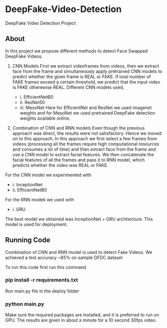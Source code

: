 # DeepFake-Video-Detection
DeepFake Video Detection Project
## About

In this project we propose different methods to detect Face Swapped DeepFake Videos.

1. CNN Models
First we extract videoframes from videos, then we extract face from the frame and simultaneously apply pretrained CNN models to predict whether the given frame is REAL or FAKE. If total number of FAKE frames exceed a certain threshold, we predict that the input video is FAKE otherewise REAL.
Different CNN models used,
   * i. EfficientNetB0
   * ii. ResNet50
   * iii. MesoNet
 Here for EfficientNet and ResNet we used imagenet weights and for MesoNet we used pretrained DeepFake detection weights available online.
 
 2. Combination of CNN and RNN models
 Even though the previous approach was direct, the results were not satisfactory. Hence we moved on to this approach.
 In this approach we first select a few frames from videos (processing all the frames require high computational resources and consumes a lot of time) and  then extract face from the frame and use a CNN model to extract facial features. We then concatenate the facial features of all the frames and pass it to RNN model, which  predicts whether the video was REAL or FAKE.
 
 For the CNN model we experimented with
  * i. InceptionNet
  * ii. EfficientNetB0
 
 For the RNN modek we used with
  * i. GRU
 
 The best model we obtained was InceptionNet + GRU archtiecture. This model is used for deployment.

## Running Code

Combination of CNN and RNN model is used to detect Fake Videos.
We achieved a test accuracy ~85% on sample DFDC dataset 

To run this code first run this command 
### pip install -r requirements.txt
Run main.py file in the deploy folder
### python main.py

Make sure the required packages are installed, and it is preferred to run on GPU.
The results are given in about a minute for a 10 second 30fps video.
